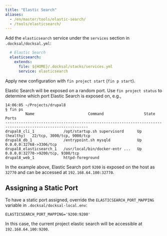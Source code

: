 ```yaml
---
title: "Elastic Search"
aliases:
  - /en/master/tools/elastic-search/
  - /tools/elasticsearch/
---
```



Add the `elasticsearch` service under the `services` section in `.docksal/docksal.yml`:

```yaml
  # Elastic Search
  elasticsearch:
    extends:
      file: ${HOME}/.docksal/stacks/services.yml
      service: elasticsearch
```

Apply new configuration with `fin project start` (`fin p start`).

Elastic Search will be exposed on a random port. Use `fin project status` to determine which port Elastic Search is exposed on, e.g.,

```
14:06:05 ~/Projects/drupal8
§ fin ps
         Name                        Command                  State                     Ports              
-----------------------------------------------------------------------------------------------------------
drupal8_cli_1             /opt/startup.sh supervisord      Up (healthy)   22/tcp, 3000/tcp, 9000/tcp       
drupal8_db_1              /entrypoint.sh mysqld            Up             0.0.0.0:32768->3306/tcp          
drupal8_elasticsearch_1   /usr/local/bin/docker-entr ...   Up             0.0.0.0:32770->9200/tcp, 9300/tcp
drupal8_web_1             httpd-foreground   
```

In the example above, Elastic Search port `9200` is exposed on the host as `32770` and can be accessed at `192.168.64.100:32770`.

## Assigning a Static Port

To have a static port assigned, override the `ELASTICSEARCH_PORT_MAPPING` variable in `.docksal/docksal-local.env`:

```
ELASTICSEARCH_PORT_MAPPING='9200:9200'
```
In this case, the current project elastic search will be accessible at `192.168.64.100:9200`.
